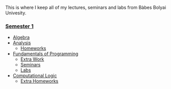 This is where I keep all of my lectures, seminars and labs from Bàbes Bolyai Univesity.

### [Semester 1](https://github.com/alexapvl/Babes-Bolyai-University/tree/master/Semester%201)
- [Algebra]()
- [Analysis]()
    - [Homeworks]()
- [Fundamentals of Programming]()
    - [Extra Work]()
    - [Seminars]()
    - [Labs]()
- [Computational Logic]()
    - [Extra Homeworks]()
